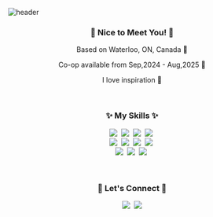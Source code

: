 <!--
**Ko-dany/Ko-dany** is a ✨ _special_ ✨ repository because its `README.md` (this file) appears on your GitHub profile.

Here are some ideas to get you started:

- 🔭 I’m currently working on ...
- 🌱 I’m currently learning ...
- 👯 I’m looking to collaborate on ...
- 🤔 I’m looking for help with ...
- 💬 Ask me about ...
- 📫 How to reach me: ...
- 😄 Pronouns: ...
- ⚡ Fun fact: ...
-->

![header](https://capsule-render.vercel.app/api?type=venom&color=auto&height=300&section=header&text=Hi,%20I'm%20Dany!&fontSize=90)

<h3 align="center">👋 Nice to Meet You! 👋</h3>
<div align="center">
  <p>Based on Waterloo, ON, Canada 🍂</p>
  <p>Co-op available from Sep,2024 - Aug,2025 🌱</p>
  <p>I love inspiration 💓</p>
</div>


<br>
<h3 align="center">✨ My Skills ✨</h3>
<p align="center">
  <!-- Languages -->
  <img src="https://img.shields.io/badge/Javascript-F7DF1E?style=flat-square&logo=javascript&logoColor=white"/></a>&nbsp 
  <img src="https://img.shields.io/badge/Typescript-3178C6?style=flat-square&logo=typescript&logoColor=white"/></a>&nbsp 
  <img src="https://img.shields.io/badge/C%23-006600?style=flat-square&logo=C%23&logoColor=white"/></a>&nbsp 
<!--   <img src="https://img.shields.io/badge/Java-007396?style=flat-square&logo=Java&logoColor=white"/></a>&nbsp -->
  <img src="https://img.shields.io/badge/Python-004088?style=flat-square&logo=Python&logoColor=white"/></a>&nbsp 

  <!-- Framework & Library -->
  <br>
  <img src="https://img.shields.io/badge/ASP.NET-A9225C?style=flat-square&logo=dotnet&logoColor=white"/></a>&nbsp 
  <img src="https://img.shields.io/badge/React.js-61DAFB?style=flat-square&logo=React&logoColor=black"/></a>&nbsp 
  <img src="https://img.shields.io/badge/Bootstrap-7952B3?style=flat-square&logo=bootstrap&logoColor=white"/></a>&nbsp
  <img src="https://img.shields.io/badge/Flask-000000?style=flat-square&logo=flask&logoColor=white"/></a>&nbsp 
<!--  <img src="https://img.shields.io/badge/Node.js-339933?style=flat-square&logo=Node.js&logoColor=white"/></a>&nbsp -->

  <!-- Others -->
  <br>
  <img src="https://img.shields.io/badge/Mysql-feca57?style=flat-square&logo=MySql&logoColor=black"/></a>&nbsp 
  <img src="https://img.shields.io/badge/DevOps-CB2E6D?style=flat-square&logo=azuredevops&logoColor=white"/></a>&nbsp 
  <img src="https://img.shields.io/badge/Ubuntu-E95420?style=flat-square&logo=ubuntu&logoColor=white"/></a>&nbsp
</p>
<br>
<h3 align="center">🐌 Let's Connect 🐌</h3>
<p align="center">
  <a href="https://www.linkedin.com/in/dahyun-dany-ko/"><img src="https://img.shields.io/badge/Linkedin-0A66C2?style=flat-square&logo=linkedin&logoColor=white&link=https://www.linkedin.com/in/dahyun-dany-ko/"/></a>&nbsp
  <!--<a href="https://www.instagram.com/hye_inisfree/"><img src="https://img.shields.io/badge/Instagram-E4405F?style=flat-square&logo=Instagram&logoColor=white&link=https://www.instagram.com/hye_inisfree/"/></a>&nbsp-->
  <a href="mailto:iamgo910@gmail.com"><img src="https://img.shields.io/badge/Gmail-d14836?style=flat-square&logo=Gmail&logoColor=white&link=iamgo910@gmail.com"/></a>
</p>

<!--
<div align="center">
  <a href="https://github.com/Ko-dany/github-readme-stats">
    <img height=200 src="https://github-readme-stats.vercel.app/api?username=Ko-dany" />
  </a>
</div>
-->







<!-- May/May not be used in the future -->
<!--![Anurag's GitHub stats](https://github-readme-stats.vercel.app/api?username=Ko-dany&show_icons=true&theme=transparent)-->

<!--![Top Langs](https://github-readme-stats.vercel.app/api/top-langs/?username=Ko-dany&layout=compact)-->


<!--
- 🎓 I'm currently in 2nd year of Computer Programming & Analysis at Conestoga College.
- 💻 I'm learning **C#**, **JavaScript**,**Python** and **Java**.
- 📓 I use **ASP.NET Core**, **React.js**, **Flask** and **MySQL**.
- ✨ I'm looking for a co-op opportunity **starting from May 2024, with 4-16 months** of flexibility.
- 😆 I enjoy rock climbing and watching tv shows.

### **Contact Information:**
-->


<!--📫 <a href="https://ko-dany.github.io/" target="_blank" rel="noopener noreferrer">My Website</a>
<br>
🔗 <a href="https://www.linkedin.com/in/dahyun-dany-ko/" target="_blank" rel="noopener noreferrer">LinkedIn</a>
<br>
📧 <a href="mailto:iamgo910@gmail.com">iamgo910@gmail.com</a>

### **Languages and Tools:**

<html>
  <div>
    <img
      src="./logo/csharp_logo.png"
      width="50"
    />
    <img
      src="./logo/javascript_logo.png"
      width="50"
    />
    <img
      src="./logo/java_logo.png"
      width="50"
    />
    <img
      src="./logo/python_logo.png"
      width="50"
    />
    <img
      src="./logo/dotnet_logo.png"
      width="50"
    />
    <img
      src="./logo/react_logo.png"
      width="50"
    />
    <img
      src="./logo/flask_logo.png"
      width="50"
    />
            <img
      src="./logo/mysql_logo.png"
      width="50"
    />
    <img
      src="./logo/github_logo.png"
      width="50"
    />
  </div>
</html>
-->

